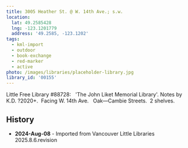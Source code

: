 ```yaml
---
title: 3005 Heather St. @ W. 14th Ave.; s.w.
location:
  lat: 49.2585428
  lng: -123.1201779
  address: '49.2585, -123.1202'
tags:
  - kml-import
  - outdoor
  - book-exchange
  - red-marker
  - active
photo: /images/libraries/placeholder-library.jpg
library_id: '00155'
---
```

Little Free Library #88728:  
'The John Liket Memorial Library'.
Notes by K.D. ?2020+.  Facing W. 14th Ave.  
Oak—Cambie Streets.  2 shelves.

## History
- **2024-Aug-08** - Imported from Vancouver Little Libraries 2025.8.6.revision

